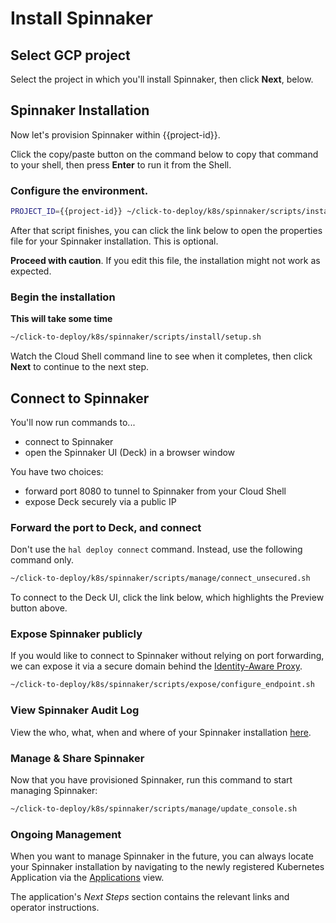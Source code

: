 # Install Spinnaker

## Select GCP project

Select the project in which you'll install Spinnaker, then click **Next**, below.

<walkthrough-project-billing-setup>
</walkthrough-project-billing-setup>

## Spinnaker Installation

Now let's provision Spinnaker within {{project-id}}.

Click the copy/paste button on the command below to copy that command to your shell,
then press **Enter** to run it from the Shell.

### Configure the environment.

```bash
PROJECT_ID={{project-id}} ~/click-to-deploy/k8s/spinnaker/scripts/install/setup_properties.sh
```

After that script finishes, you can click the link below to open the properties file for your Spinnaker
installation. This is optional.

<walkthrough-editor-open-file
    filePath="click-to-deploy/k8s/spinnaker/scripts/install/properties"
    text="Open properties file">
</walkthrough-editor-open-file>

**Proceed with caution**. If you edit this file, the installation might not work
as expected.

### Begin the installation

**This will take some time**

```bash
~/click-to-deploy/k8s/spinnaker/scripts/install/setup.sh
```

Watch the Cloud Shell command line to see when it completes, then click
**Next** to continue to the next step.

## Connect to Spinnaker

You'll now run commands to...
* connect to Spinnaker 
* open the Spinnaker UI (Deck) in a browser window

You have two choices:
* forward port 8080 to tunnel to Spinnaker from your Cloud Shell
* expose Deck securely via a public IP

### Forward the port to Deck, and connect

Don't use the `hal deploy connect` command. Instead, use the following command
only.

```bash
~/click-to-deploy/k8s/spinnaker/scripts/manage/connect_unsecured.sh
```

To connect to the Deck UI, click the link below, which highlights the Preview
button above.

<walkthrough-spotlight-pointer
    spotlightId="devshell-web-preview-button"
    text="Connect to Spinnaker via 'Preview on port 8080'">
</walkthrough-spotlight-pointer>


### Expose Spinnaker publicly

If you would like to connect to Spinnaker without relying on port forwarding, we can
expose it via a secure domain behind the [Identity-Aware Proxy](https://cloud.google.com/iap/).

```bash
~/click-to-deploy/k8s/spinnaker/scripts/expose/configure_endpoint.sh
```

### View Spinnaker Audit Log

View the who, what, when and where of your Spinnaker installation
[here](https://console.developers.google.com/logs/viewer?project={{project-id}}&resource=cloud_function&minLogLevel=200).

### Manage & Share Spinnaker

Now that you have provisioned Spinnaker, run this command to start managing
Spinnaker:

```bash
~/click-to-deploy/k8s/spinnaker/scripts/manage/update_console.sh
```

### Ongoing Management

When you want to manage Spinnaker in the future, you can always locate your Spinnaker installation
by navigating to the newly registered Kubernetes Application via the [Applications](https://console.developers.google.com/kubernetes/application?project={{project-id}}) view.

The application's *Next Steps* section contains the relevant links and operator instructions.
